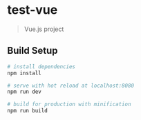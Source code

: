 # test-vue

> Vue.js project

## Build Setup

``` bash
# install dependencies
npm install

# serve with hot reload at localhost:8080
npm run dev

# build for production with minification
npm run build
```
